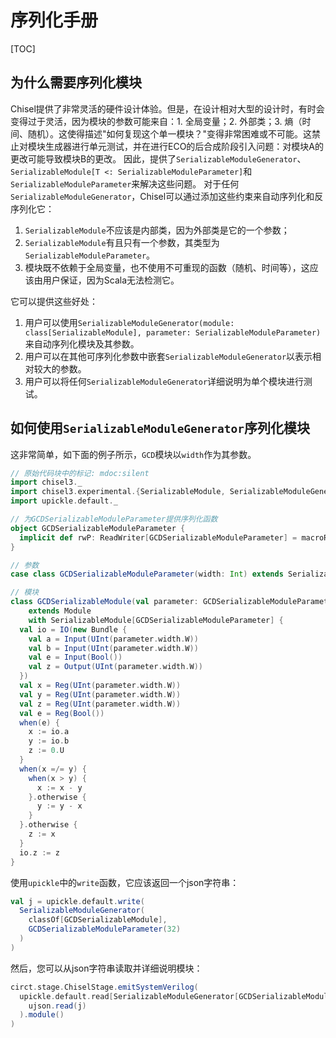 
# 序列化手册

[TOC]

## 为什么需要序列化模块
Chisel提供了非常灵活的硬件设计体验。但是，在设计相对大型的设计时，有时会变得过于灵活，因为模块的参数可能来自：1. 全局变量；2. 外部类；3. 熵（时间、随机）。这使得描述"如何复现这个单一模块？"变得非常困难或不可能。这禁止对模块生成器进行单元测试，并在进行ECO的后合成阶段引入问题：对模块A的更改可能导致模块B的更改。
因此，提供了`SerializableModuleGenerator`、`SerializableModule[T <: SerializableModuleParameter]`和`SerializableModuleParameter`来解决这些问题。
对于任何`SerializableModuleGenerator`，Chisel可以通过添加这些约束来自动序列化和反序列化它：
1. `SerializableModule`不应该是内部类，因为外部类是它的一个参数；
1. `SerializableModule`有且只有一个参数，其类型为`SerializableModuleParameter`。
1. 模块既不依赖于全局变量，也不使用不可重现的函数（随机、时间等），这应该由用户保证，因为Scala无法检测它。

它可以提供这些好处：
1. 用户可以使用`SerializableModuleGenerator(module: class[SerializableModule], parameter: SerializableModuleParameter)`来自动序列化模块及其参数。
1. 用户可以在其他可序列化参数中嵌套`SerializableModuleGenerator`以表示相对较大的参数。
1. 用户可以将任何`SerializableModuleGenerator`详细说明为单个模块进行测试。


## 如何使用`SerializableModuleGenerator`序列化模块
这非常简单，如下面的例子所示，`GCD`模块以`width`作为其参数。

```scala
// 原始代码块中的标记: mdoc:silent
import chisel3._
import chisel3.experimental.{SerializableModule, SerializableModuleGenerator, SerializableModuleParameter}
import upickle.default._

// 为GCDSerializableModuleParameter提供序列化函数
object GCDSerializableModuleParameter {
  implicit def rwP: ReadWriter[GCDSerializableModuleParameter] = macroRW
}

// 参数
case class GCDSerializableModuleParameter(width: Int) extends SerializableModuleParameter

// 模块
class GCDSerializableModule(val parameter: GCDSerializableModuleParameter)
    extends Module
    with SerializableModule[GCDSerializableModuleParameter] {
  val io = IO(new Bundle {
    val a = Input(UInt(parameter.width.W))
    val b = Input(UInt(parameter.width.W))
    val e = Input(Bool())
    val z = Output(UInt(parameter.width.W))
  })
  val x = Reg(UInt(parameter.width.W))
  val y = Reg(UInt(parameter.width.W))
  val z = Reg(UInt(parameter.width.W))
  val e = Reg(Bool())
  when(e) {
    x := io.a
    y := io.b
    z := 0.U
  }
  when(x =/= y) {
    when(x > y) {
      x := x - y
    }.otherwise {
      y := y - x
    }
  }.otherwise {
    z := x
  }
  io.z := z
}
```
使用`upickle`中的`write`函数，它应该返回一个json字符串：
```scala mdoc
val j = upickle.default.write(
  SerializableModuleGenerator(
    classOf[GCDSerializableModule],
    GCDSerializableModuleParameter(32)
  )
)
```

然后，您可以从json字符串读取并详细说明模块：
```scala mdoc:compile-only
circt.stage.ChiselStage.emitSystemVerilog(
  upickle.default.read[SerializableModuleGenerator[GCDSerializableModule, GCDSerializableModuleParameter]](
    ujson.read(j)
  ).module()
)

